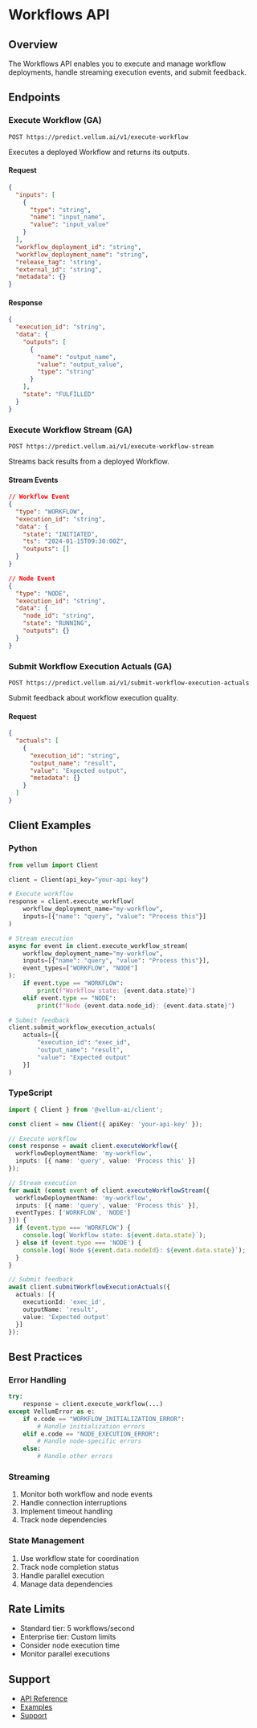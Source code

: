 # Workflows API

## Overview
The Workflows API enables you to execute and manage workflow deployments, handle streaming execution events, and submit feedback.

## Endpoints

### Execute Workflow (GA)
```http
POST https://predict.vellum.ai/v1/execute-workflow
```

Executes a deployed Workflow and returns its outputs.

#### Request
```json
{
  "inputs": [
    {
      "type": "string",
      "name": "input_name",
      "value": "input_value"
    }
  ],
  "workflow_deployment_id": "string",
  "workflow_deployment_name": "string",
  "release_tag": "string",
  "external_id": "string",
  "metadata": {}
}
```

#### Response
```json
{
  "execution_id": "string",
  "data": {
    "outputs": [
      {
        "name": "output_name",
        "value": "output_value",
        "type": "string"
      }
    ],
    "state": "FULFILLED"
  }
}
```

### Execute Workflow Stream (GA)
```http
POST https://predict.vellum.ai/v1/execute-workflow-stream
```

Streams back results from a deployed Workflow.

#### Stream Events
```json
// Workflow Event
{
  "type": "WORKFLOW",
  "execution_id": "string",
  "data": {
    "state": "INITIATED",
    "ts": "2024-01-15T09:30:00Z",
    "outputs": []
  }
}

// Node Event
{
  "type": "NODE",
  "execution_id": "string",
  "data": {
    "node_id": "string",
    "state": "RUNNING",
    "outputs": {}
  }
}
```

### Submit Workflow Execution Actuals (GA)
```http
POST https://predict.vellum.ai/v1/submit-workflow-execution-actuals
```

Submit feedback about workflow execution quality.

#### Request
```json
{
  "actuals": [
    {
      "execution_id": "string",
      "output_name": "result",
      "value": "Expected output",
      "metadata": {}
    }
  ]
}
```

## Client Examples

### Python
```python
from vellum import Client

client = Client(api_key="your-api-key")

# Execute workflow
response = client.execute_workflow(
    workflow_deployment_name="my-workflow",
    inputs=[{"name": "query", "value": "Process this"}]
)

# Stream execution
async for event in client.execute_workflow_stream(
    workflow_deployment_name="my-workflow",
    inputs=[{"name": "query", "value": "Process this"}],
    event_types=["WORKFLOW", "NODE"]
):
    if event.type == "WORKFLOW":
        print(f"Workflow state: {event.data.state}")
    elif event.type == "NODE":
        print(f"Node {event.data.node_id}: {event.data.state}")

# Submit feedback
client.submit_workflow_execution_actuals(
    actuals=[{
        "execution_id": "exec_id",
        "output_name": "result",
        "value": "Expected output"
    }]
)
```

### TypeScript
```typescript
import { Client } from '@vellum-ai/client';

const client = new Client({ apiKey: 'your-api-key' });

// Execute workflow
const response = await client.executeWorkflow({
  workflowDeploymentName: 'my-workflow',
  inputs: [{ name: 'query', value: 'Process this' }]
});

// Stream execution
for await (const event of client.executeWorkflowStream({
  workflowDeploymentName: 'my-workflow',
  inputs: [{ name: 'query', value: 'Process this' }],
  eventTypes: ['WORKFLOW', 'NODE']
})) {
  if (event.type === 'WORKFLOW') {
    console.log(`Workflow state: ${event.data.state}`);
  } else if (event.type === 'NODE') {
    console.log(`Node ${event.data.nodeId}: ${event.data.state}`);
  }
}

// Submit feedback
await client.submitWorkflowExecutionActuals({
  actuals: [{
    executionId: 'exec_id',
    outputName: 'result',
    value: 'Expected output'
  }]
});
```

## Best Practices

### Error Handling
```python
try:
    response = client.execute_workflow(...)
except VellumError as e:
    if e.code == "WORKFLOW_INITIALIZATION_ERROR":
        # Handle initialization errors
    elif e.code == "NODE_EXECUTION_ERROR":
        # Handle node-specific errors
    else:
        # Handle other errors
```

### Streaming
1. Monitor both workflow and node events
2. Handle connection interruptions
3. Implement timeout handling
4. Track node dependencies

### State Management
1. Use workflow state for coordination
2. Track node completion status
3. Handle parallel execution
4. Manage data dependencies

## Rate Limits
- Standard tier: 5 workflows/second
- Enterprise tier: Custom limits
- Consider node execution time
- Monitor parallel executions

## Support
- [API Reference](https://docs.vellum.ai/api/workflows)
- [Examples](https://github.com/vellum-ai/examples)
- [Support](https://support.vellum.ai)
``` 